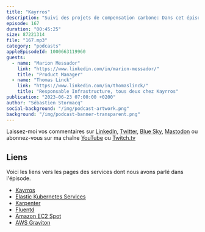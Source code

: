 ```yaml
---
title: "Kayrros"
description: "Suivi des projets de compensation carbone: Dans cet épisode nous parlons de technologie et d'environnement. Comment mesurer l’impact de l’activité humaine sur l'environnement. Comment les images satellites, l’IA et le cloud impactent nos decisions et nos investissements dans les projets de reforestation ou de compensation carbone. On parle aussi de Kubernetes, quel est le gap entre le petit cluster de test ou de prototype et arriver à gérer un cluster qui lance des millions de pods en production ? Sans divulgacher, les thèmes sont la sécurité, le logging, le monitoring et l'intégration continue."
episode: 167
duration: "00:45:25"
size: 87221314
file: "167.mp3"
category: "podcasts"
appleEpisodeId: 1000663119960
guests:
  - name: "Marion Messador"
    link: "https://www.linkedin.com/in/marion-messador/"
    title: "Product Manager"
  - name: "Thomas Linck"
    link: "https://www.linkedin.com/in/thomaslinck/"
    title: "Responsable Infrastructure, tous deux chez Kayrros"
publication: "2023-06-23 07:00:00 +0200"
author: "Sébastien Stormacq"
social-background: "/img/podcast-artwork.png"
background: "/img/podcast-banner-transparent.png"
---
```


Laissez-moi vos commentaires sur [LinkedIn](https://www.linkedin.com/in/sebastienstormacq/), [Twitter](https://twitter.com/sebsto), [Blue Sky](https://bsky.app/profile/sebsto.bsky.social), [Mastodon](https://awscommunity.social/@sebsto) ou abonnez-vous sur ma chaîne [YouTube](https://www.youtube.com/sebsto) ou [Twitch.tv](https://www.twitch.tv/sebAWS)

## Liens

Voici les liens vers les pages des services dont nous avons parlé dans l'épisode.

- [Kayrros](https://www.kayrros.com/)
- [Elastic Kubernetes Services](https://docs.aws.amazon.com/eks/latest/userguide/what-is-eks.html)
- [Karpenter](https://karpenter.sh/)
- [Fluentd](https://www.fluentd.org/)
- [Amazon EC2 Spot](https://aws.amazon.com/ec2/spot/)
- [AWS Graviton](https://aws.amazon.com/ec2/graviton/)

